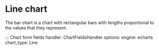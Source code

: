 # Line chart 

The bar chart is a chart with rectangular bars with lengths proportional to the values that they represent.

::: Chart form fields
    handler: ChartFieldsHandler
    options:
      engine: echarts
      chart_type: Line
